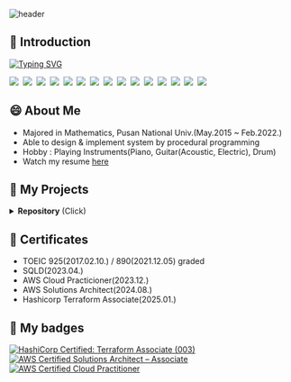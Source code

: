 ![header](https://capsule-render.vercel.app/api?type=waving&height=200&color=gradient&fontColor=ffffff&text=Haram%20Song&fontSize=50&animation=twinkling&fontAlign=68&fontAlignY=36)


## 🙏 Introduction

[![Typing SVG](https://readme-typing-svg.demolab.com?font=Fira+Code&pause=1000&width=435&lines=Welcome+to+Haram's+Repo)](https://git.io/typing-svg)

<img src="https://img.shields.io/badge/Github-181717?logo=github&logoColor=white"  />&nbsp;
<img src="https://img.shields.io/badge/Python-3776AB?logo=python&logoColor=white"  />&nbsp;
<img src="https://img.shields.io/badge/JavaScript-F7DF1E?logo=javascript&logoColor=white"  />&nbsp;
<img src="https://img.shields.io/badge/TypeScript-3178C6?logo=typescript&logoColor=white"  />&nbsp;
<img src="https://img.shields.io/badge/SQL-003B57?logo=postgresql&logoColor=white"  />&nbsp;
<img src="https://img.shields.io/badge/Spring%20Boot-6DB33F?logo=springboot&logoColor=white"  />&nbsp;
<img src="https://img.shields.io/badge/React-61DAFB?logo=react&logoColor=black"  />&nbsp;
<img src="https://img.shields.io/badge/React%20Native-61DAFB?logo=react&logoColor=black"  />&nbsp;
<img src="https://img.shields.io/badge/Nuxt-00DC82?logo=nuxt&logoColor=white"  />&nbsp;
<img src="https://img.shields.io/badge/AWS-FF9900?logo=amazonwebservices&logoColor=black"  />&nbsp;
<img src="https://img.shields.io/badge/Docker-2496ED?logo=docker&logoColor=white"  />&nbsp;
<img src="https://img.shields.io/badge/Jenkins-D24939?logo=jenkins&logoColor=white"  />&nbsp;
<img src="https://img.shields.io/badge/Github%20Action-2088FF?logo=githubactions&logoColor=white"  />&nbsp;
<img src="https://img.shields.io/badge/Terraform-7B42BC?logo=terraform&logoColor=white"  />&nbsp;
<img src="https://img.shields.io/badge/Vault-FFEC6E?logo=vault&logoColor=black"  />&nbsp;


## 😄 About Me

* Majored in Mathematics, Pusan National Univ.(May.2015 ~ Feb.2022.)
*  Able to design & implement system by procedural programming
*  Hobby : Playing Instruments(Piano, Guitar(Acoustic, Electric), Drum)
*  Watch my resume <a href="https://github.com/haramsong/haramsong">here</a><br>
   

## 🚧 My Projects

<details><summary><b>Repository</b>  (Click)</summary>
       <h4>
           👨‍💼 Comapny & Internship 
    	</h4>
        <p>1. [Danvi] Floating population analysis using Data Spider(WDS) <a href="https://github.com/haramsong/danviproject">repo</a><br>
            </p>
    <h4>
        💻 Personal Project
    </h4>
    <p>
        1. [Apartment Management] Apartment management system <a href="https://github.com/haramsong/apartment">repo</a><br>
    </p>
    <p>
        2. [Member Management] Member management system with personal GUI <a href="https://github.com/haramsong/membermgmt">repo</a><br>
    </p>
    <p>
        3. [Cram School Management] Cram school schedule, data management system based on system development methodology procedure <a href="https://github.com/haramsong/hakwonmgmt">repo</a><br>
    </p>
    <p>
        4. [Random Class Scheduler] Random class scheduler for university based on system development methodology procedure <a href="https://github.com/haramsong/classschedule">repo</a><br>
    </p>
</details>

## 🪪 Certificates

*  TOEIC 925(2017.02.10.) / 890(2021.12.05) graded
*  SQLD(2023.04.)
*  AWS Cloud Practicioner(2023.12.)
*  AWS Solutions Architect(2024.08.)
*  Hashicorp Terraform Associate(2025.01.)
  

## 🏅 My badges
<!--START_SECTION:badges-->
[![HashiCorp Certified: Terraform Associate (003)](https://images.credly.com/size/110x110/images/85b9cfc4-257a-4742-878c-4f7ab4a2631b/image.png)](http://www.credly.com/badges/e2705e8b-1657-40bc-9e7d-d7d5c175eb5b "HashiCorp Certified: Terraform Associate (003)")
[![AWS Certified Solutions Architect – Associate](https://images.credly.com/size/110x110/images/0e284c3f-5164-4b21-8660-0d84737941bc/image.png)](http://www.credly.com/badges/e28707e2-1102-473f-84f7-406ac0167092 "AWS Certified Solutions Architect – Associate")
[![AWS Certified Cloud Practitioner](https://images.credly.com/size/110x110/images/00634f82-b07f-4bbd-a6bb-53de397fc3a6/image.png)](http://www.credly.com/badges/ac6dd20f-5b14-4db8-83f3-0b6451e87643 "AWS Certified Cloud Practitioner")
<!--END_SECTION:badges-->
